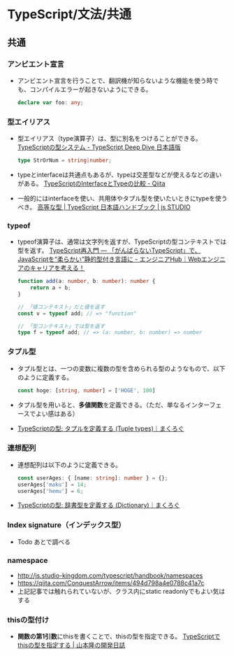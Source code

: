 # TypeScript/文法/共通

## 共通

### アンビエント宣言

- アンビエント宣言を行うことで、翻訳機が知らないような機能を使う時でも、コンパイルエラーが起きないようにできる。

  ```ts
  declare var foo: any;
  ```

### 型エイリアス

- 型エイリアス（type演算子）は、型に別名をつけることができる。
  [TypeScriptの型システム - TypeScript Deep Dive 日本語版](https://typescript-jp.gitbook.io/deep-dive/type-system#eiriasutype-alias)

  ```ts
  type StrOrNum = string|number;
  ```

- typeとinterfaceは共通点もあるが、typeは交差型などが使えるなどの違いがある。
  [TypeScriptのInterfaceとTypeの比較 - Qiita](https://qiita.com/tkrkt/items/d01b96363e58a7df830e)
- 一般的にはinterfaceを使い、共用体やタプル型を使いたいときにtypeを使うべき。
  [高等な型 | TypeScript 日本語ハンドブック | js STUDIO](https://js.studio-kingdom.com/typescript/handbook/advanced_types)

### typeof

- typeof演算子は、通常は文字列を返すが、TypeScriptの型コンテキストでは型を返す。
  [TypeScript再入門 ― 「がんばらないTypeScript」で、JavaScriptを“柔らかい”静的型付き言語に - エンジニアHub｜Webエンジニアのキャリアを考える！](https://eh-career.com/engineerhub/entry/2019/04/16/103000#%E5%9E%8B%E3%82%B3%E3%83%B3%E3%83%86%E3%82%AD%E3%82%B9%E3%83%88)

  ```ts
  function add(a: number, b: number): number {
      return a + b;
  }

  // 「値コンテキスト」だと値を返す
  const v = typeof add; // => "function"

  // 「型コンテキスト」では型を返す
  type f = typeof add; // => (a: number, b: number) => number
  ```

### タプル型

- タプル型とは、一つの変数に複数の型を含められる型のようなもので、以下のように定義する。

  ```ts
  const hoge: [string, number] = ['HOGE', 100]
  ```

- タプル型を用いると、**多値関数**を定義できる。（ただ、単なるインターフェースでよい感はある）
- [TypeScriptの型: タプルを定義する (Tuple types)｜まくろぐ](https://maku.blog/p/6uzqf4q/)

### 連想配列

- 連想配列は以下のように定義できる。

  ```ts
  const userAges: { [name: string]: number } = {};  
  userAges['maku'] = 14; 
  userAges['hemu'] = 6;
  ```

- [TypeScriptの型: 辞書型を定義する (Dictionary)｜まくろぐ](https://maku.blog/p/x3ocp9a/)

### Index signature（インデックス型）

- Todo あとで調べる

### namespace

- <http://js.studio-kingdom.com/typescript/handbook/namespaces>
- <https://qiita.com/ConquestArrow/items/494d798a4e0788c41a7c>
- 上記記事では触れられていないが、クラス内にstatic readonlyでもよい気はする

### thisの型付け

- **関数の第1引数**にthisを書くことで、thisの型を指定できる。
  [TypeScriptでthisの型を指定する | 山本隆の開発日誌](https://www.gesource.jp/weblog/?p=7703)
